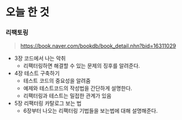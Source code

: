 # 오늘 한 것

### 리팩토링

> https://book.naver.com/bookdb/book_detail.nhn?bid=16311029

- 3장 코드에서 나는 악취
  - 리팩터링하면 해결할 수 있는 문제의 징후를 알려준다.
- 4장 테스트 구축하기
  - 테스트 코드의 중요성을 알려줌
  - 예제와 테스트코드의 작성법을 간단하게 설명한다.
  - 리팩터링과 테스트는 밀접한 관계가 있음
- 5장 리팩터링 카탈로그 보는 법
  - 6장부터 나오는 리팩터링 기법들을 보는법에 대해 설명해준다.
